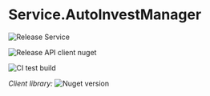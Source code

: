# Service.AutoInvestManager

![Release Service](https://github.com/MyJetWallet/Service.AutoInvestManager/workflows/Release%20Service/badge.svg)

![Release API client nuget](https://github.com/MyJetWallet/Service.AutoInvestManager/workflows/Release%20API%20client%20nuget/badge.svg)

![CI test build](https://github.com/MyJetWallet/Service.AutoInvestManager/workflows/CI%20test%20build/badge.svg)

*Client library:* ![Nuget version](https://img.shields.io/nuget/v/MyJetWallet.Service.AutoInvestManager.Client?label=MyJetWallet.Service.AutoInvestManager.Client&style=social)

